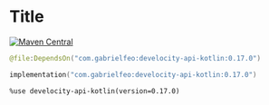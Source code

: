 # Title

[![Maven Central](https://img.shields.io/badge/Maven%20Central-0.17.0-blue)][14]

```kotlin
@file:DependsOn("com.gabrielfeo:develocity-api-kotlin:0.17.0")
```

```kotlin
implementation("com.gabrielfeo:develocity-api-kotlin:0.17.0")
```

```
%use develocity-api-kotlin(version=0.17.0)
```

[14]: https://central.sonatype.com/artifact/com.gabrielfeo/develocity-api-kotlin/0.17.0

